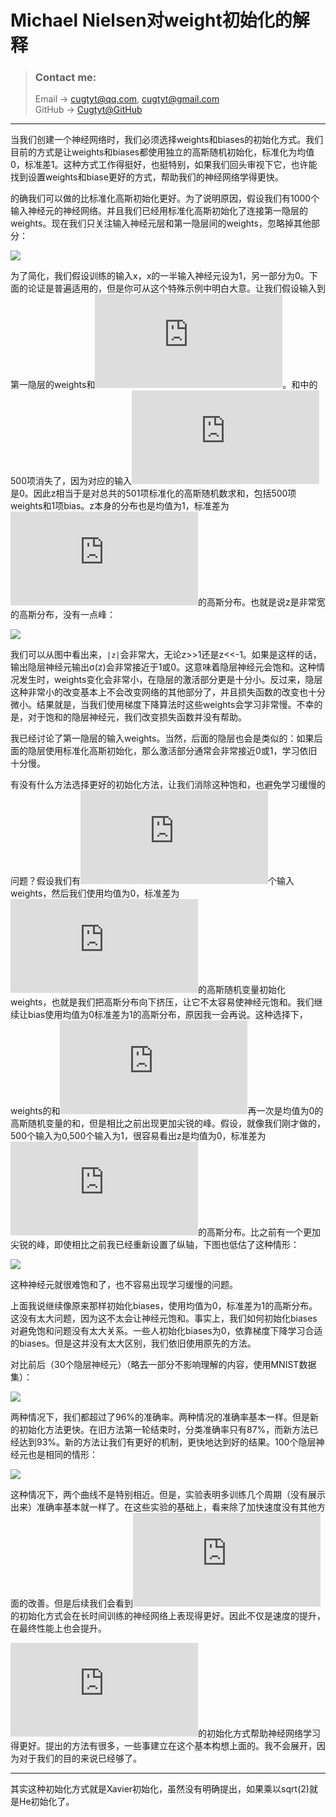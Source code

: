 # **Michael Nielsen对weight初始化的解释**

> ### Contact me:  
> Email -> <cugtyt@qq.com>, <cugtyt@gmail.com>  
> GitHub -> [Cugtyt@GitHub](https://github.com/Cugtyt)

---

当我们创建一个神经网络时，我们必须选择weights和biases的初始化方式。我们目前的方式是让weights和biases都使用独立的高斯随机初始化，标准化为均值0，标准差1。这种方式工作得挺好，也挺特别，如果我们回头审视下它，也许能找到设置weights和biase更好的方式，帮助我们的神经网络学得更快。

的确我们可以做的比标准化高斯初始化更好。为了说明原因，假设我们有1000个输入神经元的神经网络。并且我们已经用标准化高斯初始化了连接第一隐层的weights。现在我们只关注输入神经元层和第一隐层间的weights，忽略掉其他部分：

![](R/weight-initialization1.png)

为了简化，我们假设训练的输入x，x的一半输入神经元设为1，另一部分为0。下面的论证是普遍适用的，但是你可从这个特殊示例中明白大意。让我们假设输入到第一隐层的weights和![](http://latex.codecogs.com/gif.latex?%5Cinline%20z%20%3D%20%5Csum_j%20w_j%20x_j&plus;b)。和中的500项消失了，因为对应的输入![](http://latex.codecogs.com/gif.latex?%5Cinline%20x_j)是0。因此z相当于是对总共的501项标准化的高斯随机数求和，包括500项weights和1项bias。z本身的分布也是均值为1，标准差为![](http://latex.codecogs.com/gif.latex?%5Cinline%20%5Csqrt%7B501%7D%20%5Capprox%2022.4)的高斯分布。也就是说z是非常宽的高斯分布，没有一点峰：

![](R/weight-initialization2.png)

我们可以从图中看出来，`|z|`会非常大，无论z>>1还是z<<-1。如果是这样的话，输出隐层神经元输出σ(z)会非常接近于1或0。这意味着隐层神经元会饱和。这种情况发生时，weights变化会非常小，在隐层的激活部分更是十分小。反过来，隐层这种非常小的改变基本上不会改变网络的其他部分了，并且损失函数的改变也十分微小。结果就是，当我们使用梯度下降算法时这些weights会学习非常慢。不幸的是，对于饱和的隐层神经元，我们改变损失函数并没有帮助。

我已经讨论了第一隐层的输入weights。当然，后面的隐层也会是类似的：如果后面的隐层使用标准化高斯初始化，那么激活部分通常会非常接近0或1，学习依旧十分慢。

有没有什么方法选择更好的初始化方法，让我们消除这种饱和，也避免学习缓慢的问题？假设我们有![](http://latex.codecogs.com/gif.latex?%5Cinline%20n_i_n)个输入weights，然后我们使用均值为0，标准差为![](http://latex.codecogs.com/gif.latex?%5Cinline%201/%5Csqrt%7Bn_%7B%5Crm%20in%7D%7D)的高斯随机变量初始化weights，也就是我们把高斯分布向下挤压，让它不太容易使神经元饱和。我们继续让bias使用均值为0标准差为1的高斯分布，原因我一会再说。这种选择下，weights的和![](http://latex.codecogs.com/gif.latex?%5Cinline%20z%20%3D%20%5Csum_j%20w_j%20x_j&plus;b)再一次是均值为0的高斯随机变量的和，但是相比之前出现更加尖锐的峰。假设，就像我们刚才做的，500个输入为0,500个输入为1，很容易看出z是均值为0，标准差为![](http://latex.codecogs.com/gif.latex?%5Cinline%20%5Csqrt%7B3/2%7D%20%3D%201.22%5Cldots)的高斯分布。比之前有一个更加尖锐的峰，即使相比之前我已经重新设置了纵轴，下图也低估了这种情形：

![](R/weight-initialization3.png)

这种神经元就很难饱和了，也不容易出现学习缓慢的问题。

上面我说继续像原来那样初始化biases，使用均值为0，标准差为1的高斯分布。这没有太大问题，因为这不太会让神经元饱和。事实上，我们如何初始化biases对避免饱和问题没有太大关系。一些人初始化biases为0，依靠梯度下降学习合适的biases。但是这并没有太大区别，我们依旧使用原先的方法。

对比前后（30个隐层神经元）（略去一部分不影响理解的内容，使用MNIST数据集）：

![](R/weight-initialization4.png)

两种情况下，我们都超过了96%的准确率。两种情况的准确率基本一样。但是新的初始化方法更快。在旧方法第一轮结束时，分类准确率只有87%，而新方法已经达到93%。新的方法让我们有更好的机制，更快地达到好的结果。100个隐层神经元也是相同的情形：

![](R/weight-initialization5.png)

这种情况下，两个曲线不是特别相近。但是，实验表明多训练几个周期（没有展示出来）准确率基本就一样了。在这些实验的基础上，看来除了加快速度没有其他方面的改善。但是后续我们会看到![](http://latex.codecogs.com/gif.latex?%5Cinline%201/%5Csqrt%7Bn_%7B%5Crm%20in%7D%7D)的初始化方式会在长时间训练的神经网络上表现得更好。因此不仅是速度的提升，在最终性能上也会提升。

![](http://latex.codecogs.com/gif.latex?%5Cinline%201/%5Csqrt%7Bn_%7B%5Crm%20in%7D%7D)的初始化方式帮助神经网络学习得更好。提出的方法有很多，一些事建立在这个基本构想上面的。我不会展开，因为对于我们的目的来说已经够了。

---

其实这种初始化方式就是Xavier初始化，虽然没有明确提出，如果乘以sqrt(2)就是He初始化了。
